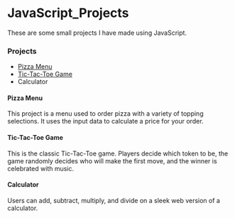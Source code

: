 <h1>JavaScript_Projects</h1>

These are some small projects I have made using JavaScript.

<h3>Projects</h3>

<ul>
 <li><a href="https://github.com/josephlister/JavaScript_Projects/tree/main/Pizza_Project">Pizza Menu</a></li>
 <li><a href="https://github.com/josephlister/JavaScript_Projects/tree/main/TicTacToe">Tic-Tac-Toe Game</a></li>
 <li>Calculator</li>
</ul>

<h4>Pizza Menu</h4>

This project is a menu used to order pizza with a variety of topping selections.  It uses the input data to calculate a price for your order.

<h4>Tic-Tac-Toe Game</h4>

This is the classic Tic-Tac-Toe game.  Players decide which token to be, the game randomly decides who will make the first move, and the winner is celebrated with music.

<h4>Calculator</h4>

Users can add, subtract, multiply, and divide on a sleek web version of a calculator.
